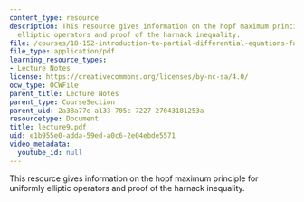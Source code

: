 ```yaml
---
content_type: resource
description: This resource gives information on the hopf maximum principle for uniformly
  elliptic operators and proof of the harnack inequality.
file: /courses/18-152-introduction-to-partial-differential-equations-fall-2005/e1b955e0adda59eda0c62e04ebde5571_lecture9.pdf
file_type: application/pdf
learning_resource_types:
- Lecture Notes
license: https://creativecommons.org/licenses/by-nc-sa/4.0/
ocw_type: OCWFile
parent_title: Lecture Notes
parent_type: CourseSection
parent_uid: 2a38a77e-a133-705c-7227-27043181253a
resourcetype: Document
title: lecture9.pdf
uid: e1b955e0-adda-59ed-a0c6-2e04ebde5571
video_metadata:
  youtube_id: null
---
```

This resource gives information on the hopf maximum principle for uniformly elliptic operators and proof of the harnack inequality.